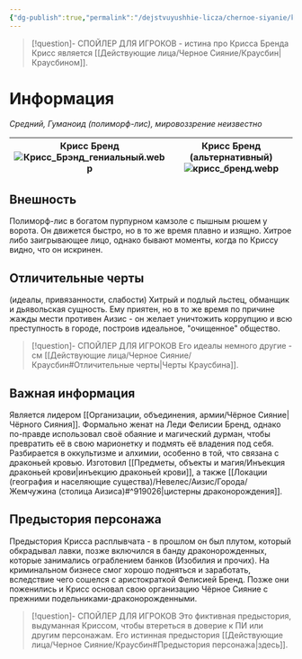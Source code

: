 ```yaml
---
{"dg-publish":true,"permalink":"/dejstvuyushhie-licza/chernoe-siyanie/kriss-brend/","dgPassFrontmatter":true}
---
```


> [!question]- СПОЙЛЕР ДЛЯ ИГРОКОВ - истина про Крисса Бренда
> Крисс является [[Действующие лица/Черное Сияние/Краусбин\|Краусбином]].
# Информация

*Средний, Гуманоид (полиморф-лис), мировоззрение неизвестно*

| Крисс Бренд<br>![Крисс_Брэнд_гениальный.webp](/img/user/%D0%98%D0%B7%D0%BE%D0%B1%D1%80%D0%B0%D0%B6%D0%B5%D0%BD%D0%B8%D1%8F/%D0%9A%D1%80%D0%B8%D1%81%D1%81_%D0%91%D1%80%D1%8D%D0%BD%D0%B4_%D0%B3%D0%B5%D0%BD%D0%B8%D0%B0%D0%BB%D1%8C%D0%BD%D1%8B%D0%B9.webp) | Крисс Бренд (альтернативный)<br>![крисс_бренд.webp](/img/user/%D0%98%D0%B7%D0%BE%D0%B1%D1%80%D0%B0%D0%B6%D0%B5%D0%BD%D0%B8%D1%8F/%D0%BA%D1%80%D0%B8%D1%81%D1%81_%D0%B1%D1%80%D0%B5%D0%BD%D0%B4.webp) |
| ----------------------------------------------- | ---------------------------------------------------- |
## Внешность
Полиморф-лис в богатом пурпурном камзоле с пышным рюшем у ворота. Он движется быстро, но в то же время плавно и изящно. Хитрое либо заигрывающее лицо, однако бывают моменты, когда по Криссу видно, что он искринен.
## Отличительные черты
(идеалы, привязанности, слабости)
Хитрый и подлый льстец, обманщик и дьявольская сущность.
Ему приятен, но в то же время по причине жажды мести противен Аизис - он желает уничтожить коррупцию и всю преступность в городе, построив идеальное, "очищенное" общество.
> [!question]- СПОЙЛЕР ДЛЯ ИГРОКОВ
> Его идеалы немного другие - см [[Действующие лица/Черное Сияние/Краусбин#Отличительные черты\|Черты Краусбина]].
## Важная информация
Является лидером [[Организации, объединения, армии/Чёрное Сияние\|Чёрного Сияния]].
Формально женат на Леди Фелисии Бренд, однако по-правде использовал своё обаяние и магический дурман, чтобы превратить её в свою марионетку и подмять её владения под себя.
Разбирается в оккультизме и алхимии, особенно в той, что связана с драконьей кровью. Изготовил [[Предметы, объекты и магия/Инъекция драконьей крови\|инъекцию драконьей крови]], а также [[Локации (география и населяющие существа)/Невелес/Аизис/Города/Жемчужина (столица Аизиса)#^919026\|цистерны драконорождения]].
## Предыстория персонажа
Предыстория Крисса расплывчата - в прошлом он был плутом, который обкрадывал лавки, позже включился в банду драконорожденных, которые занимались ограблением банков (Изобилия и прочих). На криминальном бизнесе смог хорошо подняться и заработать, вследствие чего сошелся с аристократкой Фелисией Бренд. Позже они поженились и Крисс основал свою организацию Чёрное Сияние с прежними подельниками-драконорожденными.
> [!question]- СПОЙЛЕР ДЛЯ ИГРОКОВ
>Это фиктивная предыстория, выдуманная Криссом, чтобы втереться в доверие к ПИ или другим персонажам.
>Его истинная предыстория [[Действующие лица/Черное Сияние/Краусбин#Предыстория персонажа\|здесь]].